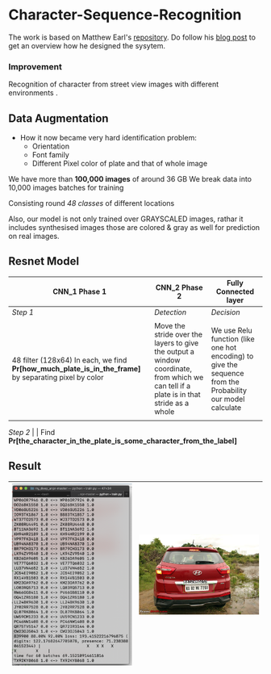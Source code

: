 # Character-Sequence-Recognition

The work is based on Matthew Earl's [repository](https://github.com/matthewearl/deep-anpr).
Do follow his [blog post](http://matthewearl.github.io/2016/05/06/cnn-anpr/) to get an overview how he designed the sysytem.

### Improvement
Recognition of character from street view images with different environments .

## Data Augmentation

* How it now became very hard identification problem: 
	* Orientation
	* Font family
	* Different Pixel color of plate and that of whole image

We have more than **100,000 images** of around 36 GB 
We break data into 10,000 images batches for training

Consisting round *48 classes* of different locations

Also, our model is not only trained over GRAYSCALED images, 
rathar it includes synthesised images those are colored & gray as well for prediction on real images.

## Resnet Model

**CNN_1 Phase 1** | **CNN_2 Phase 2** | **Fully Connected layer**
------------|------------|-----------
*Step 1*      | *Detection* | *Decision*
 | | 
48 filter (128x64) In each, we find  **Pr[how_much_plate_is_in_the_frame]** by separating pixel by color | Move the stride over the layers to give the output a window coordinate, from which we can tell if a plate is in that stride as a whole | We use Relu function (like one hot encoding) to give the sequence from the Probability our model calculate
| |
*Step 2* 
| |
Find **Pr[the_character_in_the_plate_is_some_character_from_the_label]**

## Result

<img src="https://github.com/shashankdahiya/Character-Sequence-Recognition-/blob/master/Training_Accuracy.png" width="250"> | <img src="https://github.com/shashankdahiya/Character-Sequence-Recognition-/blob/master/out_4_1.jpg" width="250">
-----|------
 
